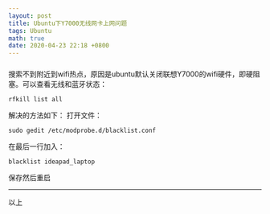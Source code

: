 ```yaml
---
layout: post
title: Ubuntu下Y7000无线网卡上网问题
tags: Ubuntu
math: true
date: 2020-04-23 22:18 +0800
---
```


### 
搜索不到附近到wifi热点，原因是ubuntu默认关闭联想Y7000的wifi硬件，即硬阻塞。可以查看无线和蓝牙状态：
```shell
rfkill list all
```
解决的方法如下：
打开文件：
```shell
sudo gedit /etc/modprobe.d/blacklist.conf
```
在最后一行加入：
```shell
blacklist ideapad_laptop
```
保存然后重启









----

 以上

